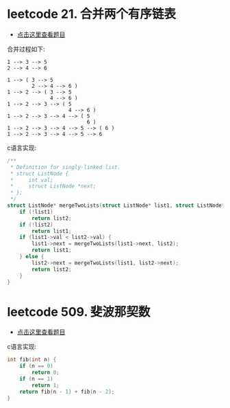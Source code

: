 # leetcode 21. 合并两个有序链表

- [点击这里查看题目](https://leetcode.cn/problems/merge-two-sorted-lists/description/)

合并过程如下:
```
1 --> 3 --> 5
2 --> 4 --> 6

1 --> ( 3 --> 5
        2 --> 4 --> 6 )
1 --> 2 --> ( 3 --> 5
              4 --> 6 )
1 --> 2 --> 3 --> ( 5
                    4 --> 6 )
1 --> 2 --> 3 --> 4 --> ( 5
                          6 )
1 --> 2 --> 3 --> 4 --> 5 --> ( 6 )
1 --> 2 --> 3 --> 4 --> 5 --> 6
```

c语言实现:
```c
/**
 * Definition for singly-linked list.
 * struct ListNode {
 *     int val;
 *     struct ListNode *next;
 * };
 */
struct ListNode* mergeTwoLists(struct ListNode* list1, struct ListNode* list2) {
    if (!list1)
        return list2;
    if (!list2)
        return list1;
    if (list1->val < list2->val) {
        list1->next = mergeTwoLists(list1->next, list2);
        return list1;
    } else {
        list2->next = mergeTwoLists(list1, list2->next);
        return list2;
    }
}
```

# leetcode 509. 斐波那契数

- [点击这里查看题目](https://leetcode.cn/problems/fibonacci-number/description/)

c语言实现:
```c
int fib(int n) {
    if (n == 0)
        return 0;
    if (n == 1)
        return 1;
    return fib(n - 1) + fib(n - 2);
}
```